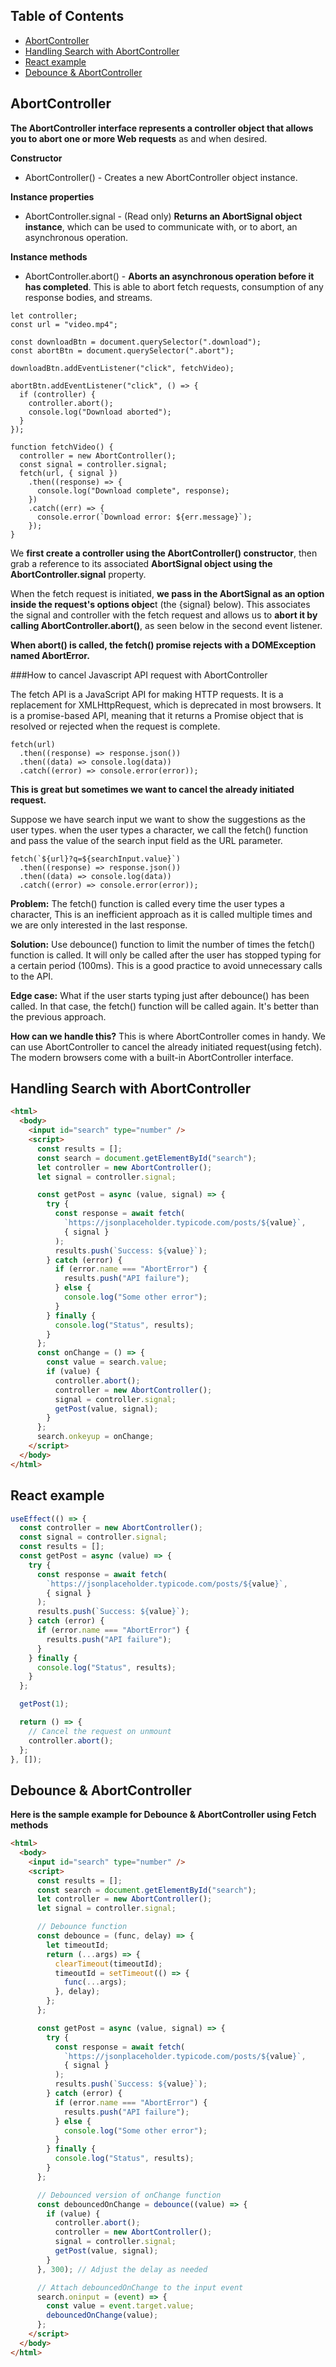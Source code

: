 ## Table of Contents

- [AbortController](#abortcontroller)
- [Handling Search with AbortController](#handling-search-with-abortcontroller)
- [React example](#react-example)
- [Debounce & AbortController](#debounce-&-abortcontroller)

## AbortController

**The AbortController interface represents a controller object that allows you to abort one or more Web requests** as and when desired.

**Constructor**
* AbortController() - Creates a new AbortController object instance.

**Instance properties**
* AbortController.signal - (Read only) **Returns an AbortSignal object instance**, which can be used to communicate with, or to abort, an asynchronous operation.

**Instance methods**
* AbortController.abort() - **Aborts an asynchronous operation before it has completed**. This is able to abort fetch requests, consumption of any response bodies, and streams.

```
let controller;
const url = "video.mp4";

const downloadBtn = document.querySelector(".download");
const abortBtn = document.querySelector(".abort");

downloadBtn.addEventListener("click", fetchVideo);

abortBtn.addEventListener("click", () => {
  if (controller) {
    controller.abort();
    console.log("Download aborted");
  }
});

function fetchVideo() {
  controller = new AbortController();
  const signal = controller.signal;
  fetch(url, { signal })
    .then((response) => {
      console.log("Download complete", response);
    })
    .catch((err) => {
      console.error(`Download error: ${err.message}`);
    });
}
```

We **first create a controller using the AbortController() constructor**, then grab a reference to its associated **AbortSignal object using the AbortController.signal** property.

When the fetch request is initiated, **we pass in the AbortSignal as an option inside the request's options objec**t (the {signal} below). 
This associates the signal and controller with the fetch request and allows us to **abort it by calling AbortController.abort()**, as seen below in the second event listener.

**When abort() is called, the fetch() promise rejects with a DOMException named AbortError.**


###How to cancel Javascript API request with AbortController

The fetch API is a JavaScript API for making HTTP requests. It is a replacement for XMLHttpRequest, which is deprecated in most browsers.
It is a promise-based API, meaning that it returns a Promise object that is resolved or rejected when the request is complete.

```
fetch(url)
  .then((response) => response.json())
  .then((data) => console.log(data))
  .catch((error) => console.error(error));
```

**This is great but sometimes we want to cancel the already initiated request.**

Suppose we have search input we want to show the suggestions as the user types. when the user types a character, we call the fetch() function 
and pass the value of the search input field as the URL parameter.

```
fetch(`${url}?q=${searchInput.value}`)
  .then((response) => response.json())
  .then((data) => console.log(data))
  .catch((error) => console.error(error));
```

**Problem:**
The fetch() function is called every time the user types a character, This is an inefficient approach as it is called multiple times and 
we are only interested in the last response.

**Solution:**
Use debounce() function to limit the number of times the fetch() function is called. It will only be called after the user has stopped typing for a certain period (100ms). 
This is a good practice to avoid unnecessary calls to the API.

**Edge case:** What if the user starts typing just after debounce() has been called. In that case, the fetch() function will be called again.
It's better than the previous approach.

**How can we handle this?**
This is where AbortController comes in handy. We can use AbortController to cancel the already initiated request(using fetch). The modern browsers come with a built-in AbortController interface.

## Handling Search with AbortController

```html
<html>
  <body>
    <input id="search" type="number" />
    <script>
      const results = [];
      const search = document.getElementById("search");
      let controller = new AbortController();
      let signal = controller.signal;

      const getPost = async (value, signal) => {
        try {
          const response = await fetch(
            `https://jsonplaceholder.typicode.com/posts/${value}`,
            { signal }
          );
          results.push(`Success: ${value}`);
        } catch (error) {
          if (error.name === "AbortError") {
            results.push("API failure");
          } else {
            console.log("Some other error");
          }
        } finally {
          console.log("Status", results);
        }
      };
      const onChange = () => {
        const value = search.value;
        if (value) {
          controller.abort();
          controller = new AbortController();
          signal = controller.signal;
          getPost(value, signal);
        }
      };
      search.onkeyup = onChange;
    </script>
  </body>
</html>
```

## React example

```javascript
useEffect(() => {
  const controller = new AbortController();
  const signal = controller.signal;
  const results = [];
  const getPost = async (value) => {
    try {
      const response = await fetch(
        `https://jsonplaceholder.typicode.com/posts/${value}`,
        { signal }
      );
      results.push(`Success: ${value}`);
    } catch (error) {
      if (error.name === "AbortError") {
        results.push("API failure");
      }
    } finally {
      console.log("Status", results);
    }
  };

  getPost(1);

  return () => {
    // Cancel the request on unmount
    controller.abort();
  };
}, []);
```

## Debounce & AbortController

**Here is the sample example for Debounce & AbortController using Fetch methods**

```html
<html>
  <body>
    <input id="search" type="number" />
    <script>
      const results = [];
      const search = document.getElementById("search");
      let controller = new AbortController();
      let signal = controller.signal;

      // Debounce function
      const debounce = (func, delay) => {
        let timeoutId;
        return (...args) => {
          clearTimeout(timeoutId);
          timeoutId = setTimeout(() => {
            func(...args);
          }, delay);
        };
      };

      const getPost = async (value, signal) => {
        try {
          const response = await fetch(
            `https://jsonplaceholder.typicode.com/posts/${value}`,
            { signal }
          );
          results.push(`Success: ${value}`);
        } catch (error) {
          if (error.name === "AbortError") {
            results.push("API failure");
          } else {
            console.log("Some other error");
          }
        } finally {
          console.log("Status", results);
        }
      };

      // Debounced version of onChange function
      const debouncedOnChange = debounce((value) => {
        if (value) {
          controller.abort();
          controller = new AbortController();
          signal = controller.signal;
          getPost(value, signal);
        }
      }, 300); // Adjust the delay as needed

      // Attach debouncedOnChange to the input event
      search.oninput = (event) => {
        const value = event.target.value;
        debouncedOnChange(value);
      };
    </script>
  </body>
</html>
```
